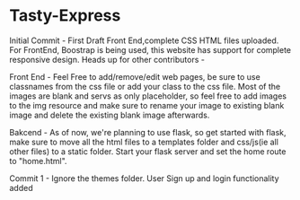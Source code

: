 # Tasty-Express

Initial Commit - First Draft Front End,complete CSS HTML files uploaded. For FrontEnd, Boostrap is being used, this website has support for complete responsive design. 
 Heads up for other contributors - 
 
 Front End - Feel Free to add/remove/edit web pages, be sure to use classnames from the css file or add your class to the css file. Most of the images are 
 blank and servs as only placeholder, so feel free to add images to the img resource and make sure to rename your image to existing blank image and delete the existing blank image afterwards.
 
 
 Bakcend - As of now, we're planning to use flask, so get started with flask, make sure to move all the html files to a templates folder and css/js(ie all other files) to a static folder. Start your flask server and set the home route to "home.html".
 
 
 Commit 1 - Ignore the themes folder. User Sign up and login functionality added
